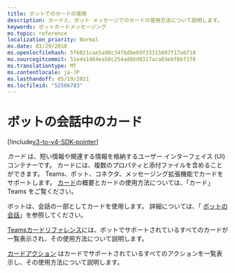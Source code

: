 ```yaml
---
title: ボットでのカードの使用
description: カードと、ボット メッセージでのカードの使用方法について説明します。
keywords: ボットカードメッセージング
ms.topic: reference
localization_priority: Normal
ms.date: 03/29/2018
ms.openlocfilehash: 5f6021cae5a90c34fbdbe69f33315807f17a6f18
ms.sourcegitcommit: 51e4a1464ea58c254ad6bd0317aca03ebf6bf1f6
ms.translationtype: MT
ms.contentlocale: ja-JP
ms.lasthandoff: 05/19/2021
ms.locfileid: "52566783"
---
```

# <a name="cards-in-bot-conversations"></a>ボットの会話中のカード

[!include[v3-to-v4-SDK-pointer](~/includes/v3-to-v4-pointer-bots.md)]

*カード* は、短い情報や関連する情報を格納するユーザー インターフェイス (UI) コンテナーです。 カードには、複数のプロパティと添付ファイルを含めることができます。 Teams、ボット、コネクタ、メッセージング拡張機能でカードをサポートします。 [カード](~/task-modules-and-cards/what-are-cards.md)の概要とカードの使用方法については、「カード」Teams をご覧ください。

ボットは、会話の一部としてカードを使用します。 詳細については、「 [ボットの会話](~/resources/bot-v3/bot-conversations/bots-conversations.md)」を参照してください。

[Teamsカードリファレンス](~/task-modules-and-cards/cards/cards-reference.md)には、ボットでサポートされているすべてのカードが一覧表示され、その使用方法について説明します。

[カードアクション](~/task-modules-and-cards/cards/cards-actions.md) はカードでサポートされているすべてのアクションを一覧表示し、その使用方法について説明します。
